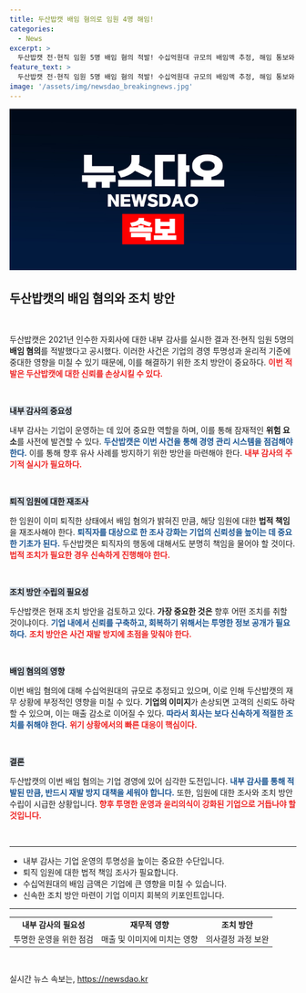 ```yaml
---
title: 두산밥캣 배임 혐의로 임원 4명 해임!
categories:
  - News
excerpt: >
  두산밥캣 전·현직 임원 5명 배임 혐의 적발! 수십억원대 규모의 배임액 추정, 해임 통보와 조치 방안 검토 중. 당신이 알지 못한 기업의 숨은 진실을 지금 확인해보세요!
feature_text: >
  두산밥캣 전·현직 임원 5명 배임 혐의 적발! 수십억원대 규모의 배임액 추정, 해임 통보와 조치 방안 검토 중. 당신이 알지 못한 기업의 숨은 진실을 지금 확인해보세요!
image: '/assets/img/newsdao_breakingnews.jpg'
---
```


<p><img src="/assets/img/newsdao_breakingnews.jpg" alt="ontimetimes 속보" /></p>

<h2 data-ke-size="size26">두산밥캣의 배임 혐의와 조치 방안</h2>

<p data-ke-size="size16">&nbsp;</p>

<p>두산밥캣은 2021년 인수한 자회사에 대한 내부 감사를 실시한 결과 전·현직 임원 5명의 <b>배임 혐의</b>를 적발했다고 공시했다. 이러한 사건은 기업의 경영 투명성과 윤리적 기준에 중대한 영향을 미칠 수 있기 때문에, 이를 해결하기 위한 조치 방안이 중요하다. <b><span style="color: #ee2323;">이번 적발은 두산밥캣에 대한 신뢰를 손상시킬 수 있다.</span></b> </p>

<p data-ke-size="size16">&nbsp;</p>

<p><b><span style="background-color: #21538527;">내부 감사의 중요성</span></b> </p>

<p>내부 감사는 기업이 운영하는 데 있어 중요한 역할을 하며, 이를 통해 잠재적인 <b>위험 요소</b>를 사전에 발견할 수 있다. <b><span style="color: #1a5490;">두산밥캣은 이번 사건을 통해 경영 관리 시스템을 점검해야 한다.</span></b> 이를 통해 향후 유사 사례를 방지하기 위한 방안을 마련해야 한다. <b><span style="color: #ee2323;">내부 감사의 주기적 실시가 필요하다.</span></b> </p>

<p data-ke-size="size16">&nbsp;</p>

<p><b><span style="background-color: #21538527;">퇴직 임원에 대한 재조사</span></b> </p>

<p>한 임원이 이미 퇴직한 상태에서 배임 혐의가 밝혀진 만큼, 해당 임원에 대한 <b>법적 책임</b>을 재조사해야 한다. <b><span style="color: #1a5490;">퇴직자를 대상으로 한 조사 강화는 기업의 신뢰성을 높이는 데 중요한 기초가 된다.</span></b> 두산밥캣은 퇴직자의 행동에 대해서도 분명히 책임을 물어야 할 것이다. <b><span style="color: #ee2323;">법적 조치가 필요한 경우 신속하게 진행해야 한다. </span></b> </p>

<p data-ke-size="size16">&nbsp;</p>

<p><b><span style="background-color: #21538527;">조치 방안 수립의 필요성</span></b></p>

<p>두산밥캣은 현재 조치 방안을 검토하고 있다. <b>가장 중요한 것은</b> 향후 어떤 조치를 취할 것이냐이다. <b><span style="color: #1a5490;">기업 내에서 신뢰를 구축하고, 회복하기 위해서는 투명한 정보 공개가 필요하다.</span></b> <b><span style="color: #ee2323;">조치 방안은 사건 재발 방지에 초점을 맞춰야 한다.</span></b> </p>

<p data-ke-size="size16">&nbsp;</p>

<p><b><span style="background-color: #21538527;">배임 혐의의 영향</span></b></p>

<p>이번 배임 혐의에 대해 수십억원대의 규모로 추정되고 있으며, 이로 인해 두산밥캣의 재무 상황에 부정적인 영향을 미칠 수 있다. <b>기업의 이미지</b>가 손상되면 고객의 신뢰도 하락할 수 있으며, 이는 매출 감소로 이어질 수 있다. <b><span style="color: #1a5490;">따라서 회사는 보다 신속하게 적절한 조치를 취해야 한다.</span></b> <b><span style="color: #ee2323;">위기 상황에서의 빠른 대응이 핵심이다.</span></b> </p>

<p data-ke-size="size16">&nbsp;</p>

<p><b><span style="background-color: #21538527;">결론</span></b></p>

<p>두산밥캣의 이번 배임 혐의는 기업 경영에 있어 심각한 도전입니다. <b><span style="color: #1a5490;">내부 감사를 통해 적발된 만큼, 반드시 재발 방지 대책을 세워야 합니다.</span></b> 또한, 임원에 대한 조사와 조치 방안 수립이 시급한 상황입니다. <b><span style="color: #ee2323;">향후 투명한 운영과 윤리의식이 강화된 기업으로 거듭나야 할 것입니다.</span></b></p>

<p data-ke-size="size16">&nbsp;</p> 

<hr>

<ul>
<li>내부 감사는 기업 운영의 투명성을 높이는 중요한 수단입니다.</li>
<li>퇴직 임원에 대한 법적 책임 조사가 필요합니다.</li>
<li>수십억원대의 배임 금액은 기업에 큰 영향을 미칠 수 있습니다.</li>
<li>신속한 조치 방안 마련이 기업 이미지 회복의 키포인트입니다.</li>
</ul>

<hr>

<table style="width: 100%;">
<tr>
<td style="text-align: center; height: 17px;"><b>내부 감사의 필요성</b></td>
<td style="text-align: center; height: 17px;"><b>재무적 영향</b></td>
<td style="text-align: center; height: 17px;"><b>조치 방안</b></td>
</tr>
<tr>
<td style="text-align: center; height: 17px;">투명한 운영을 위한 점검</td>
<td style="text-align: center; height: 17px;">매출 및 이미지에 미치는 영향</td>
<td style="text-align: center; height: 17px;">의사결정 과정 보완</td>
</tr>
</table>

<p data-ke-size="size16">&nbsp;</p>
실시간 뉴스 속보는, <a href="https://newsdao.kr" rel="dofollow">https://newsdao.kr</a>



